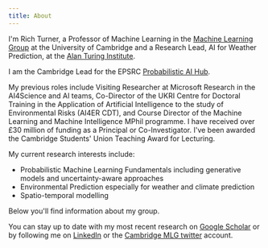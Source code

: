 ```yaml
---
title: About
---
```


I'm Rich Turner, a Professor of Machine Learning in the [Machine Learning Group](https://mlg.eng.cam.ac.uk) at the University of Cambridge and a Research Lead, AI for Weather
Prediction, at the [Alan Turing Institute](https://www.turing.ac.uk).

I am the Cambridge Lead for the EPSRC [Probabilistic AI Hub](https://www.probai.uk). 

My previous roles include Visiting Researcher at Microsoft Research in the AI4Science and AI teams, Co-Director of the UKRI Centre for Doctoral Training in the Application of Artificial Intelligence to the study of Environmental Risks (AI4ER CDT), and Course Director of the Machine Learning and Machine Intelligence MPhil programme. I have received over £30 million of funding as a Principal or Co-Investigator. I've been awarded the Cambridge Students' Union Teaching Award for Lecturing.

My current research interests include:

* Probabilistic Machine Learning Fundamentals including generative models and uncertainty-aware approaches
* Environmental Prediction especially for weather and climate prediction
* Spatio-temporal modelling

Below you'll find information about my group.

You can stay up to date with my most recent research on [Google Scholar](https://scholar.google.com/citations?user=DgLEyZgAAAAJ&hl=en) or by following me on [LinkedIn](https://www.linkedin.com/in/richard-turner-0036882b/) or the [Cambridge MLG twitter](https://twitter.com/cambridgemlg) account.
